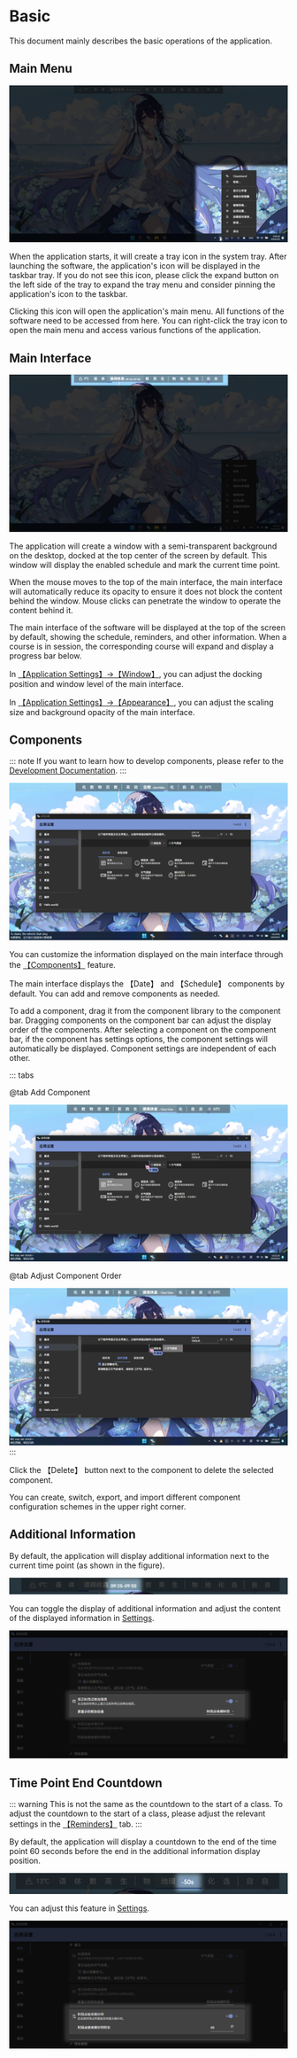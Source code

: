 # Basic

This document mainly describes the basic operations of the application.

## Main Menu

![1690356161339](image/Basic/1690356161339.png)

When the application starts, it will create a tray icon in the system tray. After launching the software, the application's icon will be displayed in the taskbar tray. If you do not see this icon, please click the expand button on the left side of the tray to expand the tray menu and consider pinning the application's icon to the taskbar.

Clicking this icon will open the application's main menu. All functions of the software need to be accessed from here. You can right-click the tray icon to open the main menu and access various functions of the application.

## Main Interface

![1690355954552](image/Basic/1690355954552.png)

The application will create a window with a semi-transparent background on the desktop, docked at the top center of the screen by default. This window will display the enabled schedule and mark the current time point.

When the mouse moves to the top of the main interface, the main interface will automatically reduce its opacity to ensure it does not block the content behind the window. Mouse clicks can penetrate the window to operate the content behind it.

The main interface of the software will be displayed at the top of the screen by default, showing the schedule, reminders, and other information. When a course is in session, the corresponding course will expand and display a progress bar below.

In [【Application Settings】→【Window】](classisland://app/settings/window), you can adjust the docking position and window level of the main interface.

In [【Application Settings】→【Appearance】](classisland://app/settings/appearance), you can adjust the scaling size and background opacity of the main interface.

## Components

::: note
If you want to learn how to develop components, please refer to the [Development Documentation](../dev/components.md).
:::

![1722672907457](image/Basic/1722672907457.png)

You can customize the information displayed on the main interface through the [【Components】](classisland://app/settings/components) feature.

The main interface displays the 【Date】 and 【Schedule】 components by default. You can add and remove components as needed.

To add a component, drag it from the component library to the component bar. Dragging components on the component bar can adjust the display order of the components. After selecting a component on the component bar, if the component has settings options, the component settings will automatically be displayed. Component settings are independent of each other.

::: tabs

@tab Add Component

![1722673345080](image/Basic/1722673345080.png)

@tab Adjust Component Order

![1722673350054](image/Basic/1722673350054.png)
:::

Click the 【Delete】 button next to the component to delete the selected component.

You can create, switch, export, and import different component configuration schemes in the upper right corner.

## Additional Information

By default, the application will display additional information next to the current time point (as shown in the figure).

![miniinfo](image/Basic/miniinfo.png)

You can toggle the display of additional information and adjust the content of the displayed information in [Settings](classisland://app/settings/general).

![1707456825303](image/Basic/1707456825303.png)

## Time Point End Countdown

::: warning 
This is not the same as the countdown to the start of a class. To adjust the countdown to the start of a class, please adjust the relevant settings in the [【Reminders】](classisland://app/settings/notification/08F0D9C3-C770-4093-A3D0-02F3D90C24BC) tab.
:::

By default, the application will display a countdown to the end of the time point 60 seconds before the end in the additional information display position.

![1707463775853](image/Basic/1707463775853.png)

You can adjust this feature in [Settings](classisland://app/settings/general).

![1707456835205](image/Basic/1707456835205.png)